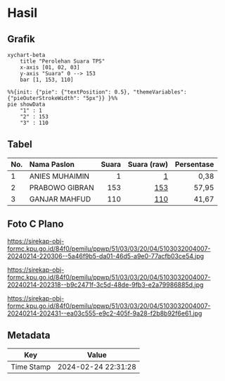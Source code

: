 # Hasil

## Grafik

```mermaid
xychart-beta
    title "Perolehan Suara TPS"
    x-axis [01, 02, 03]
    y-axis "Suara" 0 --> 153
    bar [1, 153, 110]
```

```mermaid
%%{init: {"pie": {"textPosition": 0.5}, "themeVariables": {"pieOuterStrokeWidth": "5px"}} }%%
pie showData
    "1" : 1
    "2" : 153
    "3" : 110
```

## Tabel

| No. | Nama Paslon    | Suara | Suara (raw) | Persentase |
|:--- |:-------------- | -----:| -----------:| ----------:|
| 1   | ANIES MUHAIMIN | 1     | [1][p-1]    | 0,38       |
| 2   | PRABOWO GIBRAN | 153   | [153][p-2]  | 57,95      |
| 3   | GANJAR MAHFUD  | 110   | [110][p-3]  | 41,67      |


[p-1]: https://github.com/gigit-pemilu/pemilu-2024-51-bali/blob/main/pilpres/hitung-suara/sub/51-bali/sub/03-badung/sub/03-abiansemal/sub/2004-jagapati/sub/007-tps/sub/paslon-1.txt
[p-2]: https://github.com/gigit-pemilu/pemilu-2024-51-bali/blob/main/pilpres/hitung-suara/sub/51-bali/sub/03-badung/sub/03-abiansemal/sub/2004-jagapati/sub/007-tps/sub/paslon-2.txt
[p-3]: https://github.com/gigit-pemilu/pemilu-2024-51-bali/blob/main/pilpres/hitung-suara/sub/51-bali/sub/03-badung/sub/03-abiansemal/sub/2004-jagapati/sub/007-tps/sub/paslon-3.txt

## Foto C Plano

https://sirekap-obj-formc.kpu.go.id/84f0/pemilu/ppwp/51/03/03/20/04/5103032004007-20240214-220306--5a46f9b5-da01-46d5-a9e0-77acfb03ce54.jpg

https://sirekap-obj-formc.kpu.go.id/84f0/pemilu/ppwp/51/03/03/20/04/5103032004007-20240214-202318--b9c2471f-3c5d-48de-9fb3-e2a79986885d.jpg

https://sirekap-obj-formc.kpu.go.id/84f0/pemilu/ppwp/51/03/03/20/04/5103032004007-20240214-202431--ea03c555-e9c2-405f-9a28-f2b8b92f6e61.jpg


## Metadata

| Key        | Value               |
| ---------- | ------------------- |
| Time Stamp | 2024-02-24 22:31:28 |




